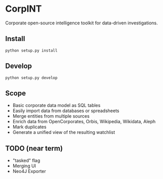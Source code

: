 # CorpINT

Corporate open-source intelligence toolkit for data-driven
investigations.

## Install

    python setup.py install


## Develop

    python setup.py develop
    

## Scope

* Basic corporate data model as SQL tables
* Easily import data from databases or spreadsheets
* Merge entities from multiple sources
* Enrich data from OpenCorporates, Orbis, Wikipedia, Wikidata, Aleph
* Mark duplicates
* Generate a unified view of the resulting watchlist


## TODO (near term)

* "tasked" flag
* Merging UI
* Neo4J Exporter
